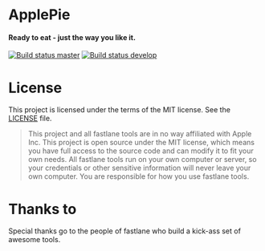 # ApplePie

#### Ready to eat - just the way you like it.

[![Build status master](https://ci.appveyor.com/api/projects/status/esu1qyc7pschm4s0?svg=true&passingText=master%20-%20OK)](https://ci.appveyor.com/project/esskar/golava-applepie-8l1le)
[![Build status develop](https://ci.appveyor.com/api/projects/status/hju3svgtvd31lssx?svg=true&passingText=develop%20-%20OK)](https://ci.appveyor.com/project/esskar/golava-applepie)

# License
This project is licensed under the terms of the MIT license. See the [LICENSE](https://github.com/golava/golava-applepie/blob/master/LICENSE) file.

> This project and all fastlane tools are in no way affiliated with Apple Inc. This project is open source under the MIT license, which means you have full access to the source code and can modify it to fit your own needs. All fastlane tools run on your own computer or server, so your credentials or other sensitive information will never leave your own computer. You are responsible for how you use fastlane tools.

# Thanks to

Special thanks go to the people of fastlane who build a kick-ass set of awesome tools.
